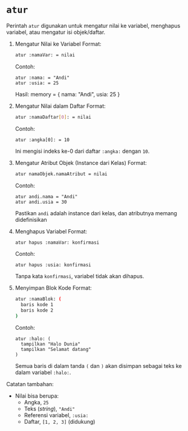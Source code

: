 # `atur`
Perintah `atur` digunakan untuk mengatur nilai ke variabel, menghapus variabel, atau mengatur isi objek/daftar.

1. Mengatur Nilai ke Variabel
   Format:
   ```bash
   atur :namaVar: = nilai
   ```

   Contoh:
   ```pearl
   atur :nama: = "Andi"
   atur :usia: = 25
   ```

   Hasil:
   memory = {
     nama: "Andi",
     usia: 25
   }

2. Mengatur Nilai dalam Daftar
   Format:
   ```bash
   atur :namaDaftar[0]: = nilai
   ```

   Contoh:
   ```pearl
   atur :angka[0]: = 10
   ```
   Ini mengisi indeks ke-0 dari daftar `:angka:` dengan `10`.

3. Mengatur Atribut Objek (Instance dari Kelas)
   Format:
   ```bash
   atur namaObjek.namaAtribut = nilai
   ```

   Contoh:
   ```pearl
   atur andi.nama = "Andi"
   atur andi.usia = 30
   ```
   Pastikan `andi` adalah instance dari kelas, dan atributnya memang didefinisikan

4. Menghapus Variabel
   Format:
   ```bash
   atur hapus :namaVar: konfirmasi
   ```

   Contoh:
   ```Pearl
   atur hapus :usia: konfirmasi
   ```
   Tanpa kata `konfirmasi`, variabel tidak akan dihapus.

5. Menyimpan Blok Kode
   Format:
   ```bash
   atur :namaBlok: (
     baris kode 1
     baris kode 2
   )
   ```

   Contoh:
   ```pearl
   atur :halo: (
     tampilkan "Halo Dunia"
     tampilkan "Selamat datang"
   )
   ```
   Semua baris di dalam tanda `(` dan `)` akan disimpan sebagai teks ke dalam variabel `:halo:`.

Catatan tambahan:
- Nilai bisa berupa:
  - Angka, `25`
  - Teks (_string_), `"Andi"`
  - Referensi variabel, `:usia:`
  - Daftar, `[1, 2, 3]` (didukung)
